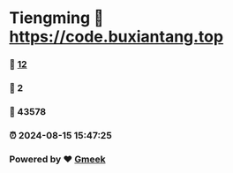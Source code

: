 # Tiengming :link: https://code.buxiantang.top 
### :page_facing_up: [12](https://code.buxiantang.top/tag.html) 
### :speech_balloon: 2 
### :hibiscus: 43578 
### :alarm_clock: 2024-08-15 15:47:25 
### Powered by :heart: [Gmeek](https://github.com/Meekdai/Gmeek)
